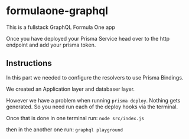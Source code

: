 # formulaone-graphql
This is a fullstack GraphQL Formula One app

Once you have deployed your Prisma Service head over to the http endpoint and add your prisma token. 

## Instructions

In this part we needed to configure the resolvers to use Prisma Bindings. 

We created an Application layer and databaser layer.

However we have a problem when running ```prisma deploy```. Nothing gets generated. So you need run each of the deploy hooks via the terminal.

Once that is done in one terminal run: ```node src/index.js```

then in the another one run: ```graphql playground```